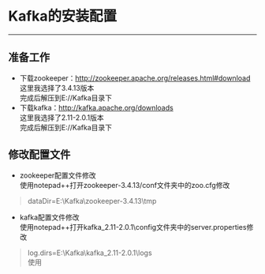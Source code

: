 # Kafka的安装配置
***
## 准备工作
* 下载zookeeper：http://zookeeper.apache.org/releases.html#download  
这里我选择了3.4.13版本  
完成后解压到E://Kafka目录下
* 下载kafka：http://kafka.apache.org/downloads  
这里我选择了2.11-2.0.1版本  
完成后解压到E://Kafka目录下
## 修改配置文件
* zookeeper配置文件修改  
使用notepad++打开zookeeper-3.4.13/conf文件夹中的zoo.cfg修改 
> dataDir=E:\\Kafka\zookeeper-3.4.13\\tmp
* kafka配置文件修改  
使用notepad++打开kafka_2.11-2.0.1\config文件夹中的server.properties修改
> log.dirs=E:\\Kafka\kafka_2.11-2.0.1\logs  
使用
